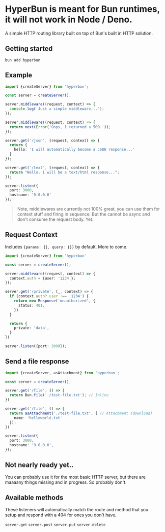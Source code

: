 # HyperBun is meant for Bun runtimes, it will not work in Node / Deno.

A simple HTTP routing library built on top of Bun's built in HTTP solution.

## Getting started

    bun add hyperbun

## Example

```ts
import {createServer} from 'hyperbun';

const server = createServer();

server.middleware((request, context) => {
  console.log('Just a simple middleware...');
});

server.middleware((request, context) => {
  return next(Error('Oops, I returned a 500.'));
});

server.get('/json', (request, context) => {
  return {
    hello: 'I will automatically become a JSON response...'
  }
});

server.get('/text', (request, context) => {
  return "Hello, I will be a text/html response...";
});

server.listen({
  port: 3000,
  hostname: '0.0.0.0'
});
```

> Note, middlewares are currently not 100% great, you can use them for context stuff and firing in sequence. But the cannot be async and don't consume the request body. Yet.

## Request Context

Includes `{params: {}, query: {}}` by default. More to come.

```ts
import {createServer} from 'hyperbun'

const server = createServer();

server.middleware((request, context) => {
  context.auth = {user: '1234'};
});

server.get('/private', (_, context) => {
  if (context.auth?.user !== '1234') {
    return new Response('unauthorized', {
      status: 401,
    })
  }

  return {
    private: 'data',
  }
})

server.listen({port: 3000});

```

## Send a file response

```ts
import {createServer, asAttachment} from 'hyperbun';

const server = createServer();

server.get('/file', () => {
  return Bun.file('./test-file.txt'); // Inline
})

server.get('/file', () => {
  return asAttachment('./test-file.txt', { // Attachment (download)
    name: 'helloworld.txt'
  });
})

server.listen({
  port: 3000,
  hostname: '0.0.0.0',
});

```

## Not nearly ready yet..

You can probably use it for the most basic HTTP server, but there are maaaany things missing and in progress. So probably don't.

## Available methods

These listeners will automatically match the route and method that you setup and respond with a 404 for ones you don't have.

`server.get`
`server.post`
`server.put`
`server.delete`
